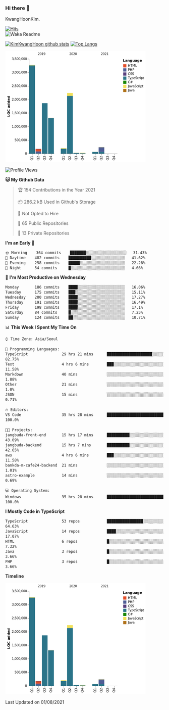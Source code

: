 ### Hi there 👋

KwangHoonKim.

[![Hits](https://hits.seeyoufarm.com/api/count/incr/badge.svg?url=https%3A%2F%2Fgithub.com%2Frhkdgns95)](https://hits.seeyoufarm.com)  
![Waka Readme](https://github.com/rhkdgns95/rhkdgns95/workflows/Waka%20Readme/badge.svg)

[![KimKwangHoon github stats](https://github-readme-stats.vercel.app/api?username=rhkdgns95&show_icons=true)](https://github.com/rhkdgns95/github-readme-stats)   [![Top Langs](https://github-readme-stats.vercel.app/api/top-langs/?username=rhkdgns95&layout=compact)](https://github.com/rhkdgns95/github-readme-stats)   


![Chart not found](https://raw.githubusercontent.com/rhkdgns95/rhkdgns95/master/charts/bar_graph.png) 



<!--START_SECTION:waka-->
![Profile Views](http://img.shields.io/badge/Profile%20Views-2-blue)

**🐱 My Github Data** 

> 🏆 154 Contributions in the Year 2021
 > 
> 📦 286.2 kB Used in Github's Storage 
 > 
> 🚫 Not Opted to Hire
 > 
> 📜 65 Public Repositories 
 > 
> 🔑 13 Private Repositories  
 > 
**I'm an Early 🐤** 

```text
🌞 Morning    364 commits    ███████░░░░░░░░░░░░░░░░░░   31.43% 
🌆 Daytime    482 commits    ██████████░░░░░░░░░░░░░░░   41.62% 
🌃 Evening    258 commits    █████░░░░░░░░░░░░░░░░░░░░   22.28% 
🌙 Night      54 commits     █░░░░░░░░░░░░░░░░░░░░░░░░   4.66%

```
📅 **I'm Most Productive on Wednesday** 

```text
Monday       186 commits    ████░░░░░░░░░░░░░░░░░░░░░   16.06% 
Tuesday      175 commits    ███░░░░░░░░░░░░░░░░░░░░░░   15.11% 
Wednesday    200 commits    ████░░░░░░░░░░░░░░░░░░░░░   17.27% 
Thursday     191 commits    ████░░░░░░░░░░░░░░░░░░░░░   16.49% 
Friday       198 commits    ████░░░░░░░░░░░░░░░░░░░░░   17.1% 
Saturday     84 commits     █░░░░░░░░░░░░░░░░░░░░░░░░   7.25% 
Sunday       124 commits    ██░░░░░░░░░░░░░░░░░░░░░░░   10.71%

```


📊 **This Week I Spent My Time On** 

```text
⌚︎ Time Zone: Asia/Seoul

💬 Programming Languages: 
TypeScript               29 hrs 21 mins      ████████████████████░░░░░   82.75% 
Text                     4 hrs 6 mins        ███░░░░░░░░░░░░░░░░░░░░░░   11.58% 
Markdown                 40 mins             ░░░░░░░░░░░░░░░░░░░░░░░░░   1.88% 
Other                    21 mins             ░░░░░░░░░░░░░░░░░░░░░░░░░   1.0% 
JSON                     15 mins             ░░░░░░░░░░░░░░░░░░░░░░░░░   0.71%

🔥 Editors: 
VS Code                  35 hrs 28 mins      █████████████████████████   100.0%

🐱‍💻 Projects: 
jangbuda-front-end       15 hrs 17 mins      ██████████░░░░░░░░░░░░░░░   43.09% 
jangbuda-backend         15 hrs 7 mins       ██████████░░░░░░░░░░░░░░░   42.65% 
aws                      4 hrs 6 mins        ███░░░░░░░░░░░░░░░░░░░░░░   11.58% 
bankda-m-cafe24-backend  21 mins             ░░░░░░░░░░░░░░░░░░░░░░░░░   1.01% 
astro-example            14 mins             ░░░░░░░░░░░░░░░░░░░░░░░░░   0.69%

💻 Operating System: 
Windows                  35 hrs 28 mins      █████████████████████████   100.0%

```

**I Mostly Code in TypeScript** 

```text
TypeScript               53 repos            ████████████████░░░░░░░░░   64.63% 
JavaScript               14 repos            ████░░░░░░░░░░░░░░░░░░░░░   17.07% 
HTML                     6 repos             █░░░░░░░░░░░░░░░░░░░░░░░░   7.32% 
Java                     3 repos             █░░░░░░░░░░░░░░░░░░░░░░░░   3.66% 
PHP                      3 repos             █░░░░░░░░░░░░░░░░░░░░░░░░   3.66%

```


**Timeline**

![Chart not found](https://raw.githubusercontent.com/rhkdgns95/rhkdgns95/master/charts/bar_graph.png) 


 Last Updated on 01/08/2021
<!--END_SECTION:waka-->
